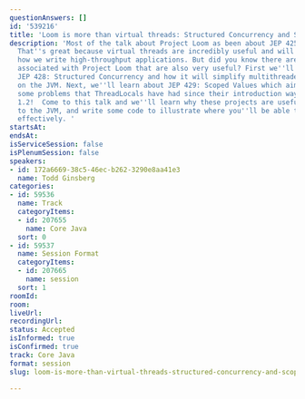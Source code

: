 ```yaml
---
questionAnswers: []
id: '539216'
title: 'Loom is more than virtual threads: Structured Concurrency and Scoped Values'
description: 'Most of the talk about Project Loom as been about JEP 425: Virtual Threads.
  That''s great because virtual threads are incredibly useful and will revolutionize
  how we write high-throughput applications. But did you know there are two more JEPs
  associated with Project Loom that are also very useful? First we''ll learn about
  JEP 428: Structured Concurrency and how it will simplify multithreaded programming
  on the JVM. Next, we''ll learn about JEP 429: Scoped Values which aims to solve
  some problems that ThreadLocals have had since their introduction way back in Java
  1.2!  Come to this talk and we''ll learn why these projects are useful additions
  to the JVM, and write some code to illustrate where you''ll be able to use them
  effectively. '
startsAt: 
endsAt: 
isServiceSession: false
isPlenumSession: false
speakers:
- id: 172a6669-38c5-46ec-b262-3290e8aa41e3
  name: Todd Ginsberg
categories:
- id: 59536
  name: Track
  categoryItems:
  - id: 207655
    name: Core Java
  sort: 0
- id: 59537
  name: Session Format
  categoryItems:
  - id: 207665
    name: session
  sort: 1
roomId: 
room: 
liveUrl: 
recordingUrl: 
status: Accepted
isInformed: true
isConfirmed: true
track: Core Java
format: session
slug: loom-is-more-than-virtual-threads-structured-concurrency-and-scoped-values

---
```

